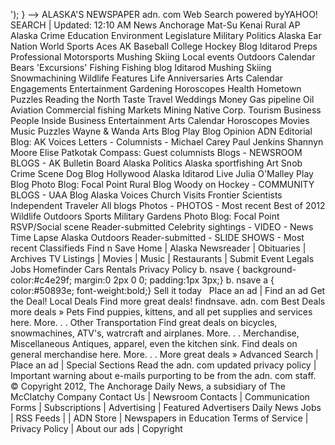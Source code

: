 '); } --> ALASKA'S NEWSPAPER adn. com Web Search powered byYAHOO! SEARCH | Updated: 12:10 AM News Anchorage Mat-Su Kenai Rural AP Alaska Crime Education Environment Legislature Military Politics Alaska Ear Nation World Sports Aces AK Baseball College Hockey Blog Iditarod Preps Professional Motorsports Mushing Skiing Local events Outdoors Calendar Bears 'Excursions' Fishing Fishing blog Iditarod Mushing Skiing Snowmachining Wildlife Features Life Anniversaries Arts Calendar Engagements Entertainment Gardening Horoscopes Health Hometown Puzzles Reading the North Taste Travel Weddings Money Gas pipeline Oil Aviation Commercial fishing Markets Mining Native Corp. Tourism Business People Inside Business Entertainment Arts Calendar Horoscopes Movies Music Puzzles Wayne & Wanda Arts Blog Play Blog Opinion ADN Editorial Blog: AK Voices Letters - Columnists - Michael Carey Paul Jenkins Shannyn Moore Elise Patkotak Compass: Guest columnists Blogs - NEWSROOM BLOGS - AK Bulletin Board Alaska Politics Alaska sportfishing Art Snob Crime Scene Dog Blog Hollywood Alaska Iditarod Live Julia O'Malley Play Blog Photo Blog: Focal Point Rural Blog Woody on Hockey - COMMUNITY BLOGS - UAA Blog Alaska Voices Church Visits Frontier Scientists Independent Traveler All blogs Photos - PHOTOS - Most recent Best of 2012 Wildlife Outdoors Sports Military Gardens Photo Blog: Focal Point RSVP/Social scene Reader-submitted Celebrity sightings - VIDEO - News Time Lapse Alaska Outdoors Reader-submitted - SLIDE SHOWS - Most recent Classifieds Find n Save Home | Alaska Newsreader | Obituaries | Archives TV Listings | Movies | Music | Restaurants | Submit Event Legals Jobs Homefinder Cars Rentals Privacy Policy b. nsave { background-color:#c4e29f; margin:0 2px 0 0; padding:1px 3px;} b. nsave a { color:#50893e; font-weight:bold;} Sell it today   Place an ad | Find an ad Get the Deal! Local Deals Find more great deals! findnsave. adn. com Best Deals more deals » Pets Find puppies, kittens, and all pet supplies and services here. More. . . Other Transportation Find great deals on bicycles, snowmachines, ATV's, watrcraft and airplanes. More. . . Merchandise, Miscellaneous Antiques, apparel, even the kitchen sink. Find deals on general merchandise here. More. . . More great deals » Advanced Search | Place an ad | Special Sections Read the adn. com updated privacy policy | Important warning about e-mails purporting to be from the adn. com staff. © Copyright 2012, The Anchorage Daily News, a subsidiary of The McClatchy Company Contact Us | Newsroom Contacts | Communication Forms | Subscriptions | Advertising | Featured Advertisers Daily News Jobs | RSS Feeds | | ADN Store | Newspapers in Education Terms of Service | Privacy Policy | About our ads | Copyright